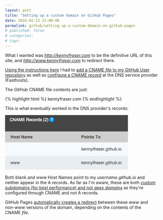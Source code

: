 ```yaml
---
layout: post
title: "Setting up a custom domain on GitHub Pages"
date: 2016-02-13 21:00:00
permalink: github/setting-up-a-custom-domain-on-github-pages
# published: false
# categories: 
# tags: 
---
```

What I wanted was *http://kennyfraser.com* to be the definitive URL of this site, and *http://www.kennyfraser.com* to redirect there.

[Using the instructions here](https://help.github.com/articles/using-a-custom-domain-with-github-pages/) I had to [add a CNAME *file* to my GitHub User repository](https://help.github.com/articles/setting-up-your-pages-site-repository/) as well as [configure a CNAME *record*](https://help.github.com/articles/setting-up-a-custom-subdomain/) at the DNS service provider (Fasthosts).

The GitHub CNAME file contents are just:

{% highlight html %}
kennyfraser.com
{% endhighlight %}

This is what eventually worked in the DNS provider's records:

![CNAME records at Fasthosts](/img/CNAME-records-fasthosts-github-pages.png)

Both blank and *www* Host Names point to my *username.github.io* and neither appear in the A records. As far as I'm aware, these are both [*custom subdomains* (for best performance) and not *apex domains*](https://help.github.com/articles/about-custom-domains-for-github-pages-sites/) as they're configured through CNAME and not A records.  

GitHub Pages [automatically creates a redirect](https://help.github.com/articles/setting-up-an-apex-domain-and-www-subdomain/) between these *www* and *non-www* versions of the domain, depending on the contents of the CNAME *file*.